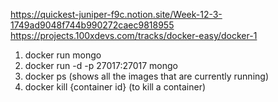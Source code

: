 https://quickest-juniper-f9c.notion.site/Week-12-3-1749ad9048f744b990272caec9818955
https://projects.100xdevs.com/tracks/docker-easy/docker-1

1. docker run mongo
2. docker run -d -p 27017:27017 mongo
3. docker ps (shows all the images that are currently running)
4. docker kill {container id} (to kill a container)
